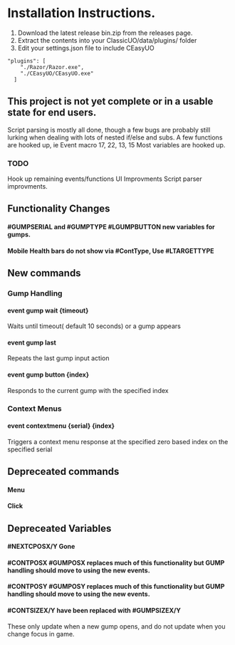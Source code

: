 ﻿# Installation Instructions.

1. Download the latest release bin.zip from the releases page.
2. Extract the contents into your ClassicUO/data/plugins/ folder
3. Edit your settings.json file to include CEasyUO
```   
"plugins": [
    "./Razor/Razor.exe",
    "./CEasyUO/CEasyUO.exe"
  ]
```

## This project is not yet complete or in a usable state for end users.
Script parsing is mostly all done, though a few bugs are probably still lurking when dealing with lots of nested if/else and subs.
A few functions are hooked up, ie Event macro 17, 22, 13, 15
Most variables are hooked up.

### TODO
Hook up remaining events/functions
UI Improvments
Script parser improvments.

## Functionality Changes
#### #GUMPSERIAL and #GUMPTYPE #LGUMPBUTTON new variables for gumps.

#### Mobile Health bars do not show via #ContType, Use #LTARGETTYPE


## New commands

### Gump Handling

#### event gump wait {timeout}
Waits until timeout( default 10 seconds) or a gump appears

#### event gump last
Repeats the last gump input action

#### event gump button {index}
Responds to the current gump with the specified index


### Context Menus

#### event contextmenu {serial} {index}
Triggers a context menu response at the specified zero based index on the specified serial


## Depreceated commands

#### Menu
#### Click

## Depreceated Variables

#### #NEXTCPOSX/Y Gone 
#### #CONTPOSX #GUMPOSX replaces much of this functionality but GUMP handling should move to using the new events.
#### #CONTPOSY #GUMPOSY replaces much of this functionality but GUMP handling should move to using the new events.
#### #CONTSIZEX/Y have been replaced with #GUMPSIZEX/Y
These only update when a new gump opens, and do not update when you change focus in game.



